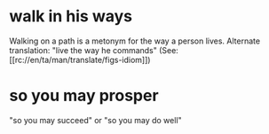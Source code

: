# walk in his ways

Walking on a path is a metonym for the way a person lives. Alternate translation: "live the way he commands" (See: [[rc://en/ta/man/translate/figs-idiom]])

# so you may prosper

"so you may succeed" or "so you may do well"


